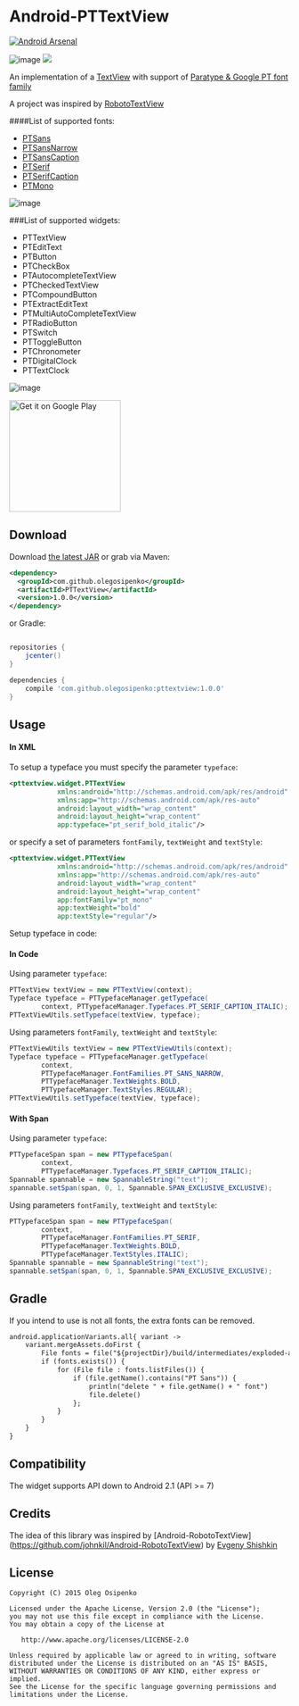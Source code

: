Android-PTTextView
==================
[![Android Arsenal](https://img.shields.io/badge/Android%20Arsenal-PTTextView-green.svg?style=true)](https://android-arsenal.com/details/1/3263)

![image](https://github.com/olegosipenko/PTTextView/blob/develop/art/banner.png)
<a href="http://www.methodscount.com/?lib=com.github.olegosipenko%3Apttextview%3A1.0.0"><img src="https://img.shields.io/badge/Methods and size-core: 181 | deps: 13751 | 2887 KB-e91e63.svg"></img></a>

An implementation of a [TextView](http://developer.android.com/reference/android/widget/TextView.html) with support of [Paratype & Google PT font family](http://www.paratype.com/public/)

A project was inspired by [RobotoTextView](https://github.com/johnkil/Android-RobotoTextView)


####List of supported fonts:
* [PTSans](https://www.google.com/fonts/specimen/PT+Sans)
* [PTSansNarrow](https://www.google.com/fonts/specimen/PT+Sans+Narrow)
* [PTSansCaption](https://www.google.com/fonts/specimen/PT+Sans+Caption)
* [PTSerif](https://www.google.com/fonts/specimen/PT+Serif)
* [PTSerifCaption](https://www.google.com/fonts/specimen/PT+Serif+Caption)
* [PTMono](https://www.google.com/fonts/specimen/PT+Mono)

![image](http://www.paratype.ru/public/ptssm_16faces.png)

###List of supported widgets:
 - PTTextView
 - PTEditText
 - PTButton
 - PTCheckBox
 - PTAutocompleteTextView
 - PTCheckedTextView
 - PTCompoundButton
 - PTExtractEditText
 - PTMultiAutoCompleteTextView
 - PTRadioButton
 - PTSwitch
 - PTToggleButton
 - PTChronometer
 - PTDigitalClock
 - PTTextClock


 ![image](https://github.com/olegosipenko/PTTextView/blob/develop/art/device-2015-08-31-155939_framed.png)

 <a href="https://play.google.com/store/apps/details?id=oleg.osipenko.pttextviewsampleapp&utm_source=global_co&utm_medium=prtnr&utm_content=Mar2515&utm_campaign=PartBadge&pcampaignid=MKT-AC-global-none-all-co-pr-py-PartBadges-Oct1515-1"><img alt="Get it on Google Play" width="200" src="https://play.google.com/intl/en_us/badges/images/apps/en-play-badge.png" /></a>

Download
--------
Download [the latest JAR][1] or grab via Maven:

```xml
<dependency>
  <groupId>com.github.olegosipenko</groupId>
  <artifactId>PTTextView</artifactId>
  <version>1.0.0</version>
</dependency>
```
or Gradle:
```groovy

repositories {
    jcenter()
}

dependencies {
    compile 'com.github.olegosipenko:pttextview:1.0.0'
}
```
[1]: https://github.com/olegosipenko/PTTextView/releases/download/v1.0.0/pttextview-1.0.0.aar

Usage
-----

#### In XML

To setup a typeface you must specify the parameter `typeface`:

``` xml
<pttextview.widget.PTTextView
            xmlns:android="http://schemas.android.com/apk/res/android"
            xmlns:app="http://schemas.android.com/apk/res-auto"
            android:layout_width="wrap_content"
            android:layout_height="wrap_content"
            app:typeface="pt_serif_bold_italic"/>
```

or specify a set of parameters `fontFamily`, `textWeight` and `textStyle`:
``` xml
<pttextview.widget.PTTextView
            xmlns:android="http://schemas.android.com/apk/res/android"
            xmlns:app="http://schemas.android.com/apk/res-auto"
            android:layout_width="wrap_content"
            android:layout_height="wrap_content"
            app:fontFamily="pt_mono"
            app:textWeight="bold"
            app:textStyle="regular"/>
```

Setup typeface in code:

#### In Code

Using parameter `typeface`:
``` java
PTTextView textView = new PTTextView(context);
Typeface typeface = PTTypefaceManager.getTypeface(
        context, PTTypefaceManager.Typefaces.PT_SERIF_CAPTION_ITALIC);
PTTextViewUtils.setTypeface(textView, typeface);
```

Using parameters `fontFamily`, `textWeight` and `textStyle`:
``` java
PTTextViewUtils textView = new PTTextViewUtils(context);
Typeface typeface = PTTypefaceManager.getTypeface(
        context,
        PTTypefaceManager.FontFamilies.PT_SANS_NARROW,
        PTTypefaceManager.TextWeights.BOLD,
        PTTypefaceManager.TextStyles.REGULAR);
PTTextViewUtils.setTypeface(textView, typeface);
```

#### With Span

Using parameter `typeface`:
``` java
PTTypefaceSpan span = new PTTypefaceSpan(
        context,
        PTTypefaceManager.Typefaces.PT_SERIF_CAPTION_ITALIC);
Spannable spannable = new SpannableString("text");
spannable.setSpan(span, 0, 1, Spannable.SPAN_EXCLUSIVE_EXCLUSIVE);
```

Using parameters `fontFamily`, `textWeight` and `textStyle`:
``` java
PTTypefaceSpan span = new PTTypefaceSpan(
        context,
        PTTypefaceManager.FontFamilies.PT_SERIF,
        PTTypefaceManager.TextWeights.BOLD,
        PTTypefaceManager.TextStyles.ITALIC);
Spannable spannable = new SpannableString("text");
spannable.setSpan(span, 0, 1, Spannable.SPAN_EXCLUSIVE_EXCLUSIVE);
```

Gradle
------

If you intend to use is not all fonts, the extra fonts can be removed.

``` xml
android.applicationVariants.all{ variant ->
    variant.mergeAssets.doFirst {
        File fonts = file("${projectDir}/build/intermediates/exploded-aar/pttextview/pttextview/1.0.0/assets/fonts")
        if (fonts.exists()) {
            for (File file : fonts.listFiles()) {
                if (file.getName().contains("PT Sans")) {
                    println("delete " + file.getName() + " font")
                    file.delete()
                };
            }
        }
    }
}
```


Compatibility
-------------

The widget supports API down to Android 2.1 (API >= 7)

Credits
-------
The idea of this library was inspired by [Android-RobotoTextView]
(https://github.com/johnkil/Android-RobotoTextView) by [Evgeny Shishkin](https://github.com/johnkil)


License
-------

    Copyright (C) 2015 Oleg Osipenko

    Licensed under the Apache License, Version 2.0 (the "License");
    you may not use this file except in compliance with the License.
    You may obtain a copy of the License at

       http://www.apache.org/licenses/LICENSE-2.0

    Unless required by applicable law or agreed to in writing, software
    distributed under the License is distributed on an "AS IS" BASIS,
    WITHOUT WARRANTIES OR CONDITIONS OF ANY KIND, either express or implied.
    See the License for the specific language governing permissions and
    limitations under the License.
